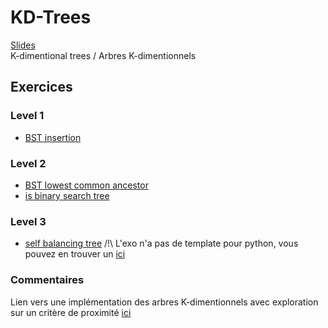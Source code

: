 # KD-Trees
[Slides](https://github.com/INSAlgo/INSAlgo-2022-2023/blob/365d8da5baaa1914195c225c54181fa34906d159/13%20-%20KD-Trees/Cours%2017%20-%20KD%20Tree%20et%20arbres%20de%20recherche%20binaires.pdf)</br>
K-dimentional trees / Arbres K-dimentionnels
## Exercices
### Level 1
- [BST insertion](https://www.hackerrank.com/challenges/binary-search-tree-insertion/problem?isFullScreen=true)
### Level 2
- [BST lowest common ancestor](https://www.hackerrank.com/challenges/binary-search-tree-lowest-common-ancestor/problem?isFullScreen=true)
- [is binary search tree](https://www.hackerrank.com/challenges/is-binary-search-tree/problem?isFullScreen=true)
### Level 3
- [self balancing tree](https://www.hackerrank.com/challenges/self-balancing-tree/problem) /!\ L'exo n'a pas de template pour python, vous pouvez en trouver un [ici](https://github.com/INSAlgo/INSAlgo-2022-2023/blob/9950456ad6cd0798d885fd130185273eaa60af8a/13%20-%20KD-Trees/self%20balancing%20tree%20template.py)
### Commentaires
Lien vers une implémentation des arbres K-dimentionnels avec exploration sur un critère de proximité [ici](https://github.com/Leroymilo/KDTree)

